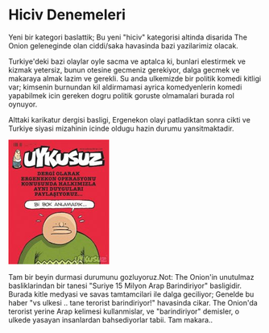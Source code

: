 # Hiciv Denemeleri

Yeni bir kategori baslattik; Bu yeni "hiciv" kategorisi altinda
disarida The Onion geleneginde olan ciddi/saka havasinda bazi
yazilarimiz olacak.

Turkiye'deki bazi olaylar oyle sacma ve aptalca ki, bunlari elestirmek
ve kizmak yetersiz, bunun otesine gecmeniz gerekiyor, dalga gecmek ve
makaraya almak lazim ve gerekli. Su anda ulkemizde bir politik komedi
kitligi var; kimsenin burnundan kil aldirmamasi ayrica komedyenlerin
komedi yapabilmek icin gereken dogru politik goruste olmamalari burada
rol oynuyor.

Alttaki karikatur dergisi basligi, Ergenekon olayi patladiktan sonra
cikti ve Turkiye siyasi mizahinin icinde oldugu hazin durumu
yansitmaktadir.

![](fft16_mf72274.Jpeg)

Tam bir beyin durmasi durumunu gozluyoruz.Not: The Onion'in unutulmaz
basliklarindan bir tanesi "Suriye 15 Milyon Arap Barindiriyor"
basligidir. Burada kitle medyasi ve savas tamtamcilari ile dalga
geciliyor; Genelde bu haber "vs ulkesi .. tane terorist barindiriyor!"
havasinda cikar. The Onion'da terorist yerine Arap kelimesi
kullanmislar, ve "barindiriyor" demisler, o ulkede yasayan insanlardan
bahsediyorlar tabii. Tam makara..







